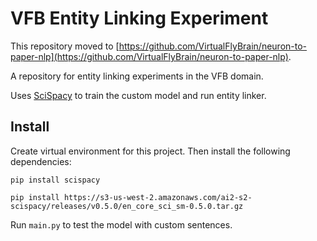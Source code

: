 # VFB Entity Linking Experiment

This repository moved to [https://github.com/VirtualFlyBrain/neuron-to-paper-nlp](https://github.com/VirtualFlyBrain/neuron-to-paper-nlp).

A repository for entity linking experiments in the VFB domain.

Uses [SciSpacy](https://github.com/allenai/scispacy) to train the custom model and run entity linker.  

## Install

Create virtual environment for this project. Then install the following dependencies:

```
pip install scispacy
```

```
pip install https://s3-us-west-2.amazonaws.com/ai2-s2-scispacy/releases/v0.5.0/en_core_sci_sm-0.5.0.tar.gz
```

Run `main.py` to test the model with custom sentences. 